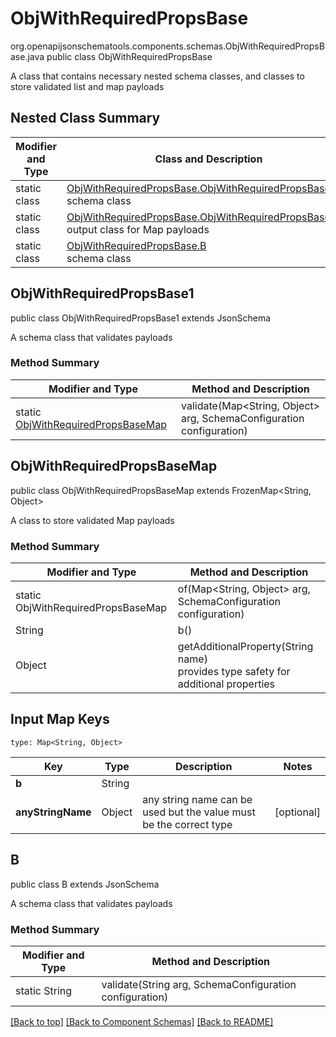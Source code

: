 # ObjWithRequiredPropsBase
org.openapijsonschematools.components.schemas.ObjWithRequiredPropsBase.java
public class ObjWithRequiredPropsBase

A class that contains necessary nested schema classes, and classes to store validated list and map payloads

## Nested Class Summary
| Modifier and Type | Class and Description |
| ----------------- | ---------------------- |
| static class | [ObjWithRequiredPropsBase.ObjWithRequiredPropsBase1](#objwithrequiredpropsbase1)<br> schema class |
| static class | [ObjWithRequiredPropsBase.ObjWithRequiredPropsBaseMap](#objwithrequiredpropsbasemap)<br> output class for Map payloads |
| static class | [ObjWithRequiredPropsBase.B](#b)<br> schema class |

## ObjWithRequiredPropsBase1
public class ObjWithRequiredPropsBase1
extends JsonSchema

A schema class that validates payloads

### Method Summary
| Modifier and Type | Method and Description |
| ----------------- | ---------------------- |
| static [ObjWithRequiredPropsBaseMap](#objwithrequiredpropsbasemap) | validate(Map<String, Object> arg, SchemaConfiguration configuration) |

## ObjWithRequiredPropsBaseMap
public class ObjWithRequiredPropsBaseMap
extends FrozenMap<String, Object>

A class to store validated Map payloads

### Method Summary
| Modifier and Type | Method and Description |
| ----------------- | ---------------------- |
| static ObjWithRequiredPropsBaseMap | of(Map<String, Object> arg, SchemaConfiguration configuration) |
| String | b()<br> |
| Object | getAdditionalProperty(String name)<br>provides type safety for additional properties |

## Input Map Keys
```
type: Map<String, Object>
```
Key | Type |  Description | Notes
------------ | ------------- | ------------- | -------------
**b** | String |  |
**anyStringName** | Object | any string name can be used but the value must be the correct type | [optional]

## B
public class B
extends JsonSchema

A schema class that validates payloads

### Method Summary
| Modifier and Type | Method and Description |
| ----------------- | ---------------------- |
| static String | validate(String arg, SchemaConfiguration configuration) |

[[Back to top]](#top) [[Back to Component Schemas]](../../../README.md#Component-Schemas) [[Back to README]](../../../README.md)
